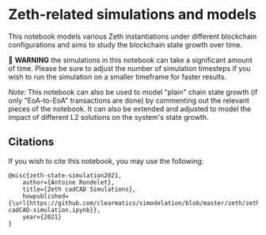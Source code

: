 # Zeth-related simulations and models

This notebook models various Zeth instantiations under different blockchain configurations and aims to study the blockchain state growth over time.

:turtle: **WARNING** the simulations in this notebook can take a significant amount of time. Please be sure to adjust the number of simulation timesteps if you wish to run the simulation on a smaller timeframe for faster results.

*Note:* This notebook can also be used to model "plain" chain state growth (if only "EoA-to-EoA" transactions are done) by commenting out the relevant pieces of the notebook. It can also be extended and adjusted to model the impact of different L2 solutions on the system's state growth.

## Citations

If you wish to cite this notebook, you may use the following:

```
@misc{zeth-state-simulation2021,
    author={Antoine Rondelet},
    title={Zeth cadCAD Simulations},
    howpublished={\url{https://github.com/clearmatics/simodelation/blob/master/zeth/zeth-cadCAD-simulation.ipynb}},
    year={2021}
}
```

